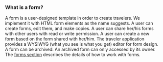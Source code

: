 ### What is a form?
A form is a user-designed template in order to create travelers. We implement it with HTML form elements as the name suggests. A user can create forms, edit them, and make copies. A user can share her/his forms with other users with read or write permission. A user can create a new form based on the form shared with her/him. The traveler application provides a WYSIWYG (what you see is what you get) editor for form design. A form can be archived. An archived form can only accessed by its owner. The [forms section](#forms) describes the details of how to work with forms. 
